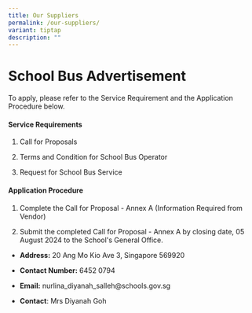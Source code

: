 ```yaml
---
title: Our Suppliers
permalink: /our-suppliers/
variant: tiptap
description: ""
---
```

<h1>School Bus Advertisement</h1>
<p></p>
<p>To apply, please refer to the Service Requirement and the Application
Procedure below.</p>
<h4>Service Requirements</h4>
<ol data-tight="true" class="tight">
<li>
<p>Call for Proposals</p>
</li>
<li>
<p>Terms and Condition for School Bus Operator</p>
</li>
<li>
<p>Request for School Bus Service</p>
</li>
</ol>
<h4>Application Procedure</h4>
<ol data-tight="true" class="tight">
<li>
<p>Complete the Call for Proposal - Annex A (Information Required from Vendor)</p>
</li>
<li>
<p>Submit the completed Call for Proposal - Annex A by closing date, 05 August
2024 to the School's General Office.</p>
</li>
</ol>
<ul data-tight="true" class="tight">
<li>
<p><strong>Address:</strong> 20 Ang Mo Kio Ave 3, Singapore 569920</p>
</li>
<li>
<p><strong>Contact Number:</strong> 6452 0794</p>
</li>
<li>
<p><strong>Email:</strong> nurlina_diyanah_salleh@schools.gov.sg</p>
</li>
<li>
<p><strong>Contact</strong>: Mrs Diyanah Goh</p>
</li>
</ul>
<p></p>